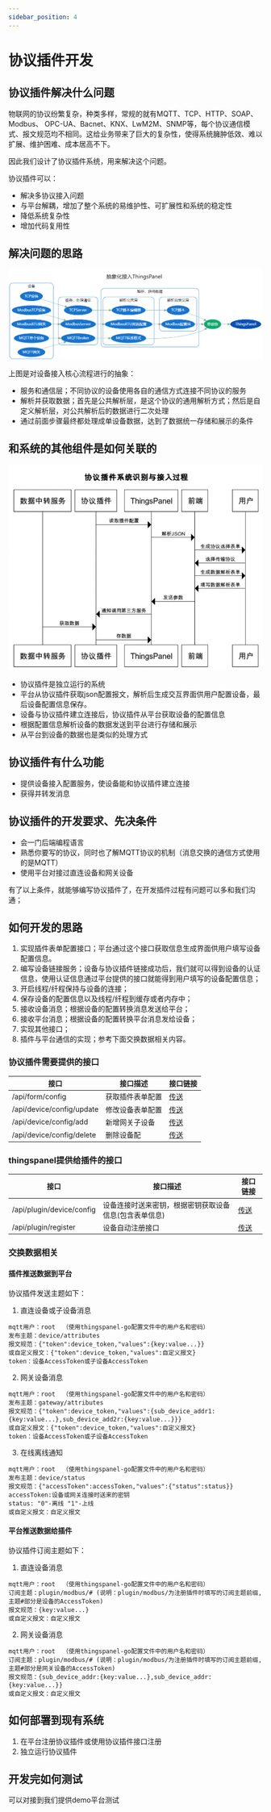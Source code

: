 ```yaml
---
sidebar_position: 4
---
```



# 协议插件开发


## 协议插件解决什么问题

物联网的协议纷繁复杂，种类多样，常规的就有MQTT、TCP、HTTP、SOAP、Modbus、 OPC-UA、Bacnet、KNX、LwM2M、SNMP等，每个协议通信模式、报文规范均不相同。这给业务带来了巨大的复杂性，使得系统臃肿低效、难以扩展、维护困难、成本居高不下。

因此我们设计了协议插件系统，用来解决这个问题。

协议插件可以：
- 解决多协议接入问题
- 与平台解耦，增加了整个系统的易维护性、可扩展性和系统的稳定性
- 降低系统复杂性
- 增加代码复用性

## 解决问题的思路
![抽象化接入ThingsPanel平台](../001.png)

上图是对设备接入核心流程进行的抽象：
- 服务和通信层；不同协议的设备使用各自的通信方式连接不同协议的服务
- 解析并获取数据；首先是公共解析层，是这个协议的通用解析方式；然后是自定义解析层，对公共解析后的数据进行二次处理
- 通过前面步骤最终都处理成单设备数据，达到了数据统一存储和展示的条件

## 和系统的其他组件是如何关联的



![协议插件与ThingsPanel的数据流转](../002.png)

- 协议插件是独立运行的系统
- 平台从协议插件获取json配置报文，解析后生成交互界面供用户配置设备，最后设备配置信息保存。
- 设备与协议插件建立连接后，协议插件从平台获取设备的配置信息
- 根据配置信息解析设备的数据发送到平台进行存储和展示
- 从平台到设备的数据也是类似的处理方式

## 协议插件有什么功能

- 提供设备接入配置服务，使设备能和协议插件建立连接
- 获得并转发消息

## 协议插件的开发要求、先决条件

- 会一门后端编程语言
- 熟悉你要写的协议，同时也了解MQTT协议的机制（消息交换的通信方式使用的是MQTT）
- 使用平台对接过直连设备和网关设备

有了以上条件，就能够编写协议插件了，在开发插件过程有问题可以多和我们沟通；

## 如何开发的思路

1. 实现插件表单配置接口；平台通过这个接口获取信息生成界面供用户填写设备配置信息。
1. 编写设备链接服务；设备与协议插件链接成功后，我们就可以得到设备的认证信息，使用认证信息通过平台提供的接口就能得到用户填写的设备配置信息；
1. 开启线程/纤程保持与设备的连接；
1. 保存设备的配置信息以及线程/纤程到缓存或者内存中；
1. 接收设备消息；根据设备的配置转换消息发送给平台；
1. 接收平台消息；根据设备的配置转换平台消息发给设备；
1. 实现其他接口；
1. 插件与平台通信的实现；参考下面交换数据相关内容。

### 协议插件需要提供的接口

| 接口                          | 接口描述              |接口链接|
| ----------- | ---------- | ---------- |
| /api/form/config              | 获取插件表单配置      |[传送](https://www.apifox.cn/apidoc/shared-34b48097-8c3a-4ffe-907e-12ff3c669936/api-43746721) |
| /api/device/config/update     | 修改设备表单配置        |[传送](https://www.apifox.cn/apidoc/shared-34b48097-8c3a-4ffe-907e-12ff3c669936/api-43903019)|
| /api/device/config/add        | 新增网关子设备        |[传送](https://www.apifox.cn/apidoc/shared-34b48097-8c3a-4ffe-907e-12ff3c669936/api-43925736)|
| /api/device/config/delete        | 删除设备配       |[传送](https://www.apifox.cn/apidoc/shared-34b48097-8c3a-4ffe-907e-12ff3c669936/api-43965145)|

### thingspanel提供给插件的接口

| 接口                          | 接口描述              |接口链接|
| ----------- | ---------- | ---------- |
| /api/plugin/device/config           | 设备连接时送来密钥，根据密钥获取设备信息(包含表单信息) | [传送](https://www.apifox.cn/apidoc/shared-34b48097-8c3a-4ffe-907e-12ff3c669936/api-43535958)      |
| /api/plugin/register | 设备自动注册接口 | [传送](https://www.apifox.cn/apidoc/shared-34b48097-8c3a-4ffe-907e-12ff3c669936/api-51644896)      |

### 交换数据相关

#### 插件推送数据到平台

协议插件发送主题如下：

1. 直连设备或子设备消息
```text
mqtt用户：root  （使用thingspanel-go配置文件中的用户名和密码）
发布主题：device/attributes
报文规范：{"token":device_token,"values":{key:value...}}
或自定义报文：{"token":device_token,"values":自定义报文}
token：设备AccessToken或子设备AccessToken
```
2. 网关设备消息
```text
mqtt用户：root  （使用thingspanel-go配置文件中的用户名和密码）
发布主题：gateway/attributes
报文规范：{"token":device_token,"values":{sub_device_addr1:{key:value...},sub_device_add2r:{key:value...}}}
或自定义报文：{"token":device_token,"values":自定义报文}
token：设备AccessToken或子设备AccessToken
```
3. 在线离线通知
```text
mqtt用户：root  （使用thingspanel-go配置文件中的用户名和密码）
发布主题：device/status
报文规范：{"accessToken":accessToken,"values":{"status":status}}
accessToken:设备或网关连接时送来的密钥
status: "0"-离线 "1"-上线
或自定义报文：自定义报文
```
#### 平台推送数据给插件


协议插件订阅主题如下：

1. 直连设备消息
```text
mqtt用户：root  （使用thingspanel-go配置文件中的用户名和密码）
订阅主题：plugin/modbus/# (说明：plugin/modbus/为注册插件时填写的订阅主题前缀,主题#部分是设备的AccessToken)  
报文规范：{key:value...}
或自定义报文：自定义报文
```
2. 网关设备消息
```text
mqtt用户：root  （使用thingspanel-go配置文件中的用户名和密码）
订阅主题：plugin/modbus/# (说明：plugin/modbus/为注册插件时填写的订阅主题前缀,主题#部分是网关设备的AccessToken)  
报文规范：{sub_device_addr:{key:value...},sub_device_addr:{key:value...}}
或自定义报文：自定义报文
```


## 如何部署到现有系统
1. 在平台注册协议插件或使用协议插件接口注册
1. 独立运行协议插件

## 开发完如何测试

可以对接到我们提供demo平台测试


